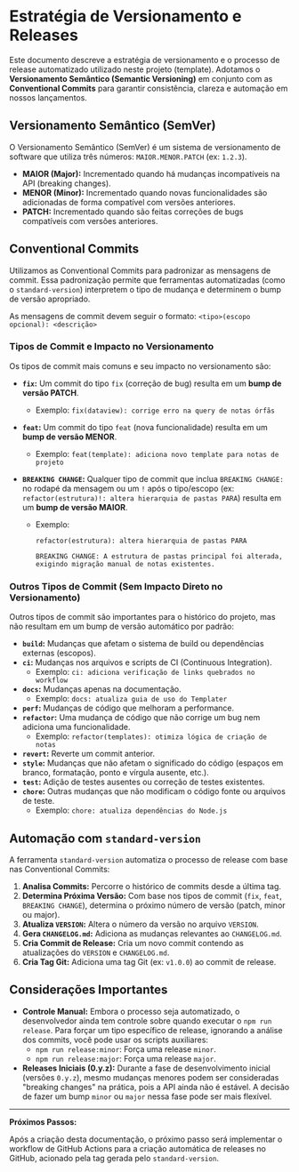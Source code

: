 # Estratégia de Versionamento e Releases

Este documento descreve a estratégia de versionamento e o processo de release automatizado utilizado neste projeto (template). Adotamos o **Versionamento Semântico (Semantic Versioning)** em conjunto com as **Conventional Commits** para garantir consistência, clareza e automação em nossos lançamentos.

## Versionamento Semântico (SemVer)

O Versionamento Semântico (SemVer) é um sistema de versionamento de software que utiliza três números: `MAIOR.MENOR.PATCH` (ex: `1.2.3`).

-   **MAIOR (Major):** Incrementado quando há mudanças incompatíveis na API (breaking changes).
-   **MENOR (Minor):** Incrementado quando novas funcionalidades são adicionadas de forma compatível com versões anteriores.
-   **PATCH:** Incrementado quando são feitas correções de bugs compatíveis com versões anteriores.

## Conventional Commits

Utilizamos as Conventional Commits para padronizar as mensagens de commit. Essa padronização permite que ferramentas automatizadas (como o `standard-version`) interpretem o tipo de mudança e determinem o bump de versão apropriado.

As mensagens de commit devem seguir o formato: `<tipo>(escopo opcional): <descrição>`

### Tipos de Commit e Impacto no Versionamento

Os tipos de commit mais comuns e seu impacto no versionamento são:

-   **`fix`:** Um commit do tipo `fix` (correção de bug) resulta em um **bump de versão PATCH**.
    *   Exemplo: `fix(dataview): corrige erro na query de notas órfãs`

-   **`feat`:** Um commit do tipo `feat` (nova funcionalidade) resulta em um **bump de versão MENOR**.
    *   Exemplo: `feat(template): adiciona novo template para notas de projeto`

-   **`BREAKING CHANGE`:** Qualquer tipo de commit que inclua `BREAKING CHANGE:` no rodapé da mensagem ou um `!` após o tipo/escopo (ex: `refactor(estrutura)!: altera hierarquia de pastas PARA`) resulta em um **bump de versão MAIOR**.
    *   Exemplo:
        ```
        refactor(estrutura): altera hierarquia de pastas PARA

        BREAKING CHANGE: A estrutura de pastas principal foi alterada, exigindo migração manual de notas existentes.
        ```

### Outros Tipos de Commit (Sem Impacto Direto no Versionamento)

Outros tipos de commit são importantes para o histórico do projeto, mas não resultam em um bump de versão automático por padrão:

-   **`build`:** Mudanças que afetam o sistema de build ou dependências externas (escopos).
-   **`ci`:** Mudanças nos arquivos e scripts de CI (Continuous Integration).
    *   Exemplo: `ci: adiciona verificação de links quebrados no workflow`
-   **`docs`:** Mudanças apenas na documentação.
    *   Exemplo: `docs: atualiza guia de uso do Templater`
-   **`perf`:** Mudanças de código que melhoram a performance.
-   **`refactor`:** Uma mudança de código que não corrige um bug nem adiciona uma funcionalidade.
    *   Exemplo: `refactor(templates): otimiza lógica de criação de notas`
-   **`revert`:** Reverte um commit anterior.
-   **`style`:** Mudanças que não afetam o significado do código (espaços em branco, formatação, ponto e vírgula ausente, etc.).
-   **`test`:** Adição de testes ausentes ou correção de testes existentes.
-   **`chore`:** Outras mudanças que não modificam o código fonte ou arquivos de teste.
    *   Exemplo: `chore: atualiza dependências do Node.js`

## Automação com `standard-version`

A ferramenta `standard-version` automatiza o processo de release com base nas Conventional Commits:

1.  **Analisa Commits:** Percorre o histórico de commits desde a última tag.
2.  **Determina Próxima Versão:** Com base nos tipos de commit (`fix`, `feat`, `BREAKING CHANGE`), determina o próximo número de versão (patch, minor ou major).
3.  **Atualiza `VERSION`:** Altera o número da versão no arquivo `VERSION`.
4.  **Gera `CHANGELOG.md`:** Adiciona as mudanças relevantes ao `CHANGELOG.md`.
5.  **Cria Commit de Release:** Cria um novo commit contendo as atualizações do `VERSION` e `CHANGELOG.md`.
6.  **Cria Tag Git:** Adiciona uma tag Git (ex: `v1.0.0`) ao commit de release.

## Considerações Importantes

-   **Controle Manual:** Embora o processo seja automatizado, o desenvolvedor ainda tem controle sobre quando executar o `npm run release`. Para forçar um tipo específico de release, ignorando a análise dos commits, você pode usar os scripts auxiliares:
    *   `npm run release:minor`: Força uma release `minor`.
    *   `npm run release:major`: Força uma release `major`.
-   **Releases Iniciais (0.y.z):** Durante a fase de desenvolvimento inicial (versões `0.y.z`), mesmo mudanças menores podem ser consideradas "breaking changes" na prática, pois a API ainda não é estável. A decisão de fazer um bump `minor` ou `major` nessa fase pode ser mais flexível.

---

**Próximos Passos:**

Após a criação desta documentação, o próximo passo será implementar o workflow de GitHub Actions para a criação automática de releases no GitHub, acionado pela tag gerada pelo `standard-version`.